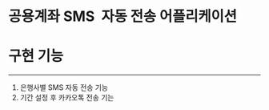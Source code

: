 공용계좌 SMS  자동 전송 어플리케이션
====================================

# 구현 기능
---------
1. 은행사별 SMS 자동 전송 기능
2. 기간 설정 후 카카오톡 전송 기는

